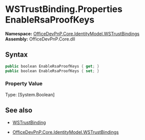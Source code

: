# WSTrustBinding.Properties EnableRsaProofKeys
**Namespace:** [OfficeDevPnP.Core.IdentityModel.WSTrustBindings](OfficeDevPnP.Core.IdentityModel.WSTrustBindings.md)  
**Assembly:** OfficeDevPnP.Core.dll  
## Syntax
```C#
public boolean EnableRsaProofKeys { get; }
public boolean EnableRsaProofKeys { set; }
```

### Property Value
Type: [System.Boolean] 

## See also
- [WSTrustBinding](WSTrustBinding.md) 

- [OfficeDevPnP.Core.IdentityModel.WSTrustBindings](OfficeDevPnP.Core.IdentityModel.WSTrustBindings.md)
